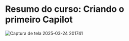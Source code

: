 # Resumo do curso: Criando o primeiro Capilot

![Captura de tela 2025-03-24 201741](https://github.com/user-attachments/assets/7c9c6be3-571b-4f44-bfb2-bafc5657f78a)
